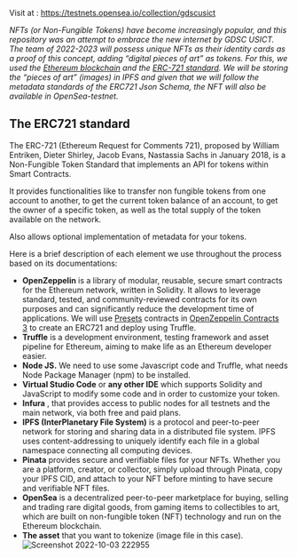 Visit at :  https://testnets.opensea.io/collection/gdscusict


*NFTs (or Non-Fungible Tokens) have become increasingly popular, and this repository was an attempt to embrace the new internet by GDSC USICT. The team of 2022-2023 will possess unique NFTs as their identity cards as a proof of this concept, adding “digital pieces of art” as tokens. For this, we  used the [Ethereum blockchain](https://ethereum.org/en/) and the [ERC-721 standard](https://ethereum.org/es/developers/docs/standards/tokens/erc-721/). We will be storing the “pieces of art” (images) in IPFS and given that we will follow the metadata standards of the ERC721 Json Schema, the NFT will also be available in OpenSea-testnet.*

## T**he ERC721 standard**

The ERC-721 (Ethereum Request for Comments 721), proposed by William Entriken, Dieter Shirley, Jacob Evans, Nastassia Sachs in January 2018, is a Non-Fungible Token Standard that implements an API for tokens within Smart Contracts.

It provides functionalities like to transfer non fungible tokens from one account to another, to get the current token balance of an account, to get the owner of a specific token, as well as the total supply of the token available on the network.

Also allows optional implementation of metadata for your tokens.

Here is a brief description of each element we use throughout the process based on its documentations:

- **OpenZeppelin** is a library of modular, reusable, secure smart contracts for the Ethereum network, written in Solidity. It allows to leverage standard, tested, and community-reviewed contracts for its own purposes and can significantly reduce the development time of applications. We will use [Presets](https://docs.openzeppelin.com/contracts/3.x/api/presets) contracts in [OpenZeppelin Contracts 3](https://docs.openzeppelin.com/contracts/3.x/) to create an ERC721 and deploy using Truffle.
- **Truffle** is a development environment, testing framework and asset pipeline for Ethereum, aiming to make life as an Ethereum developer easier.
- **Node JS.** We need to use some Javascript code and Truffle, what needs Node Package Manager (npm) to be installed.
- **Virtual Studio Code** or **any other IDE** which supports Solidity and JavaScript to modify some code and in order to customize your token.
- **Infura** , that provides access to public nodes for all testnets and the main network, via both free and paid plans.
- **IPFS (InterPlanetary File System)** is a protocol and peer-to-peer network for storing and sharing data in a distributed file system. IPFS uses content-addressing to uniquely identify each file in a global namespace connecting all computing devices.
- **Pinata** provides secure and verifiable files for your NFTs. Whether you are a platform, creator, or collector, simply upload through Pinata, copy your IPFS CID, and attach to your NFT before minting to have secure and verifiable NFT files.
- **OpenSea** is a decentralized peer-to-peer marketplace for buying, selling and trading rare digital goods, from gaming items to collectibles to art, which are built on non-fungible token (NFT) technology and run on the Ethereum blockchain.
- **The asset** that you want to tokenize (image file in this case).
![Screenshot 2022-10-03 222955](https://user-images.githubusercontent.com/108128949/193637672-e61d9759-9cd6-4982-9025-0542a6c39800.jpg)

